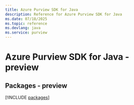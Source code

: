 ```yaml
---
title: Azure Purview SDK for Java
description: Reference for Azure Purview SDK for Java
ms.date: 07/18/2025
ms.topic: reference
ms.devlang: java
ms.service: purview
---
```

# Azure Purview SDK for Java - preview
## Packages - preview
[!INCLUDE [packages](purview-index.md)]
